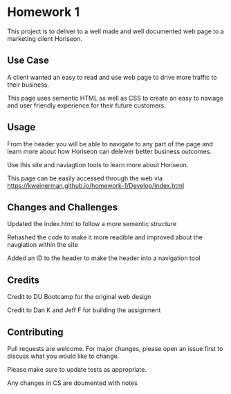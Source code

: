 # Homework 1
This project is to deliver to a well made and well documented web page to a marketing client Horiseon. 

## Use Case
A client wanted an easy to read and use web page to drive more traffic to their business. 

This page uses sementic HTML as well as CSS to create an easy to naviage and user friendly experience for their future customers.

## Usage
From the header you will be able to navigate to any part of the page and learn more about how Horiseon can deleiver better business outcomes. 

Use this site and naviagtion tools to learn more about Horiseon. 

This page can be easily accessed through the web via https://kweinerman.github.io/homework-1/Develop/Index.html

## Changes and Challenges 
Updated the index.html to follow a more sementic structure

Rehashed the code to make it more readible and improved about the navgiation within the site

Added an ID to the header to make the header into a navigation tool

## Credits
Credit to DU Bootcamp for the original web design 

Credit to Dan K and Jeff F for building the assignment 


## Contributing
Pull requests are welcome. For major changes, please open an issue first to discuss what you would like to change.

Please make sure to update tests as appropriate.

Any changes in CS are doumented with notes
